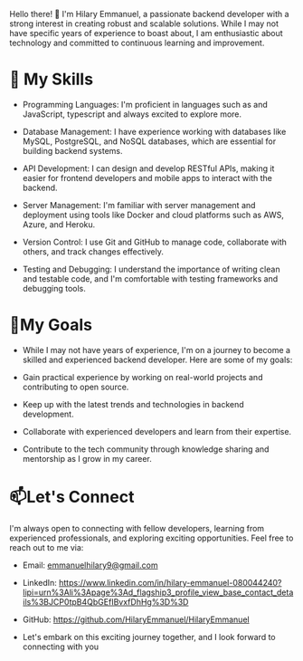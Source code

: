 Hello there! 👋 I'm Hilary Emmanuel, a passionate backend developer with a strong interest in creating robust and scalable solutions. While I may not have specific years of experience to boast about, I am enthusiastic about technology and committed to continuous learning and improvement.

# 🚀 My Skills
- Programming Languages: I'm proficient in languages such as  and JavaScript, typescript and always excited to explore more.

- Database Management: I have experience working with databases like MySQL, PostgreSQL, and NoSQL databases, which are essential for building backend systems.

- API Development: I can design and develop RESTful APIs, making it easier for frontend developers and mobile apps to interact with the backend.

- Server Management: I'm familiar with server management and deployment using tools like Docker and cloud platforms such as AWS, Azure, and Heroku.

- Version Control: I use Git and GitHub to manage code, collaborate with others, and track changes effectively.

- Testing and Debugging: I understand the importance of writing clean and testable code, and I'm comfortable with testing frameworks and debugging tools.


# 🌱My Goals
- While I may not have years of experience, I'm on a journey to become a skilled and experienced backend developer. Here are some of my goals:

- Gain practical experience by working on real-world projects and contributing to open source.

- Keep up with the latest trends and technologies in backend development.

- Collaborate with experienced developers and learn from their expertise.

- Contribute to the tech community through knowledge sharing and mentorship as I grow in my career.
  

# 📫Let's Connect
I'm always open to connecting with fellow developers, learning from experienced professionals, and exploring exciting opportunities. Feel free to reach out to me via:

- Email: emmanuelhilary9@gmail.com

- LinkedIn: https://www.linkedin.com/in/hilary-emmanuel-080044240?lipi=urn%3Ali%3Apage%3Ad_flagship3_profile_view_base_contact_details%3BJCP0tpB4QbGEfIBvxfDhHg%3D%3D

- GitHub: https://github.com/HilaryEmmanuel/HilaryEmmanuel

- Let's embark on this exciting journey together, and I look forward to connecting with you

